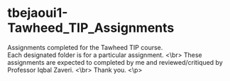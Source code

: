 # tbejaoui1-Tawheed_TIP_Assignments
<p>
Assignments completed for the Tawheed TIP course. </br>
Each designated folder is for a particular assignment. <\br>
These assignments are expected to completed by me and reviewed/critiqued by Professor Iqbal Zaveri. <\br>
Thank you.
<\p>
